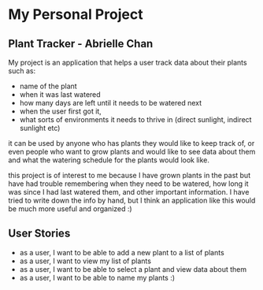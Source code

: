 # My Personal Project
## Plant Tracker - Abrielle Chan

My project is an application that helps a user track data about their plants such as:
- name of the plant
- when it was last watered
- how many days are left until it needs to be watered next
- when the user first got it,
- what sorts of environments it needs to thrive in (direct sunlight, indirect sunlight etc)

it can be used by anyone who has plants they would like to keep track of, or even people who want to grow plants
and would like to see data about them and what the watering schedule for the plants would look like.

this project is of interest to me because I have grown plants in the past but have had trouble remembering
when they need to be watered, how long it was since I had last watered them, and other important information.
I have tried to write down the info by hand, but I think an application like this would be much more useful and organized :)


## User Stories
- as a user, I want to be able to add a new plant to a list of plants
- as a user, I want to view my list of plants
- as a user, I want to be able to select a plant and view data about them
- as a user, I want to be able to name my plants :)  